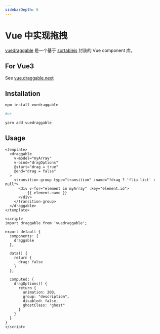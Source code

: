 ```yaml
---
sidebarDepth: 0
---
```


# Vue 中实现拖拽

[vuedraggable](https://github.com/SortableJS/Vue.Draggable) 是一个基于 [sortablejs](https://github.com/SortableJS/Sortable) 封装的 Vue component 库。

## For Vue3

See [vue.draggable.next](https://github.com/SortableJS/vue.draggable.next)

## Installation

``` bash
npm install vuedraggable

#or

yarn add vuedraggable
```

## Usage

``` vue
<template>
  <draggable
    v-model="myArray"
    v-bind="dragOptions"
    @start="drag = true"
    @end="drag = false"
  >
    <transition-group type="transition" :name="!drag ? 'flip-list' : null">
      <div v-for="element in myArray" :key="element.id">
          {{ element.name }}
      </div>
    </transition-group>
  </draggable>
</template>

<script>
import draggable from 'vuedraggable';

export default {
  components: {
    draggable
  },

  data() {
    return {
      drag: false
    }
  },

  computed: {
    dragOptions() {
      return {
        animation: 200,
        group: "description",
        disabled: false,
        ghostClass: "ghost"
      }
    }
  }
}
</script>
```
